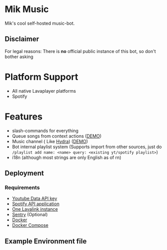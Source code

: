 # Mik Music

Mik's cool self-hosted music-bot.

## Disclaimer

For legal reasons: There is **no** official public instance of this bot, so don't bother asking

# Platform Support

- All native Lavaplayer platforms
- Spotify

# Features

- slash-commands for everything
- Queue songs from context actions ([DEMO](https://rice.by.devs-from.asia/TEzu3/tUVeLizo46.png))
- Music channel (
  Like [Hydra](https://hydra.bot)) ([DEMO](https://cdn.discordapp.com/attachments/890344418320719973/891144736151318568/music_channel_demo.gif))
- Bot internal playlist system (Supports import from other sources, just do `/playlist add name: <name> query: <existing yt/spotify playlist>`)
- i18n (although most strings are only English as of rn)

## Deployment

### Requirements

- [Youtube Data API key](https://console.cloud.google.com/apis/api/youtube/overview)
- [Spotify API application](https://developer.spotify.com/dashboard/applications)
- [One Lavalink instance](https://github.com/freyacodes/lavalink#server-configuration)
- [Sentry](https://sentry.io) (Optional)
- [Docker](https://docs.docker.com/get-docker/)
- [Docker Compose](https://docs.docker.com/compose/install/)

## Example Environment file

<section hidden>
```properties
SENTRY_TOKEN=<sentry>
DISCORD_TOKEN=<discord>
GAMES=p: some funny games,w: unfunny funny compilations on YouTube,l: to silence
# if you use the default docker-compose.yml
MONGO_URL=mongodb://bot:bot@mongo
MONGO_DATABASE=bot_prod

// See requirements YOUTUBE_API_KEY=<key>
SPOTIFY_CLIENT_SECRET=<key>
SPOTIFY_CLIENT_ID=<key>

// See redeployment REDEPLOY_HOST=<host>
REDEPLOY_TOKEN=<token>
// comma seperated id list BOT_OWNERS=416902379598774273

// command /redeploy is on OWNER_GUILD=694185276922134619

```
</section>

### Starting the bot
Docker image from: https://github.com/DRSchlaubi/mikmusic/pkgs/container/mikmusic%2Fbot
- Clone this repo
- Run `docker-compose up -d mongo`
- Run `docker-compose exec mongo mongo -u bot -p bot`
- Run this mongo shell commands
```mongo
use bot_prod
db.createCollection("lavalink_servers")
db.lavalink_servers.insertOne({"url": "wss://...", "password": "<password>"})
``` 

- Run `docker-compose up -d`

### Redeployment

Section inspired by [Devcordbot](https://github.com/devcordde/DevcordBot)

This secion describes how to properly setup `/redeploy`
Service installation: https://github.com/adnanh/webhook#installation

Env vars `REDEPLOY_HOST`,`REDEPLOY_TOKEN`,`OWNER_GUILD` and `BOT_OWNERS` need to be set

hooks.json

```json
{
  "id": "redeploy-mikmusic",    
  "execute-command": "/usr/bin/sh",
  "pass-arguments-to-command": [
    {
      "source": "string",
      "name": "/path/to/mikmusic/redeploy.sh"
    }
  ],
  "command-working-directory": "/path/to/mikmusic",
  "trigger-rule": {
    "match": {
      "type": "value",
      "value": "YOUR_SECRET_TOKEN",
      "parameter": {
        "source": "header",
        "name": "Redeploy-Token"
      }
    }
  }
}
```

redeploy.sh

```shell
#!/usr/bin/env sh
docker-compose pull && docker-compose up -d
```

# For developers

Please set the `ENVIRONMENT` env var to `DEVELOPMENT` whilst developing the bot
